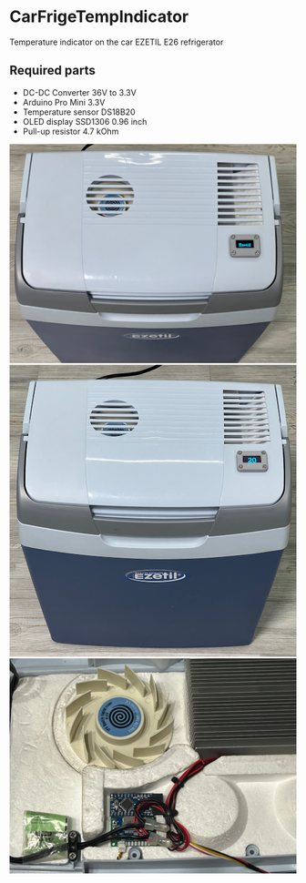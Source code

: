 # CarFrigeTempIndicator
Temperature indicator on the car EZETIL E26 refrigerator

## Required parts
* DC-DC Converter 36V to 3.3V
* Arduino Pro Mini 3.3V
* Temperature sensor DS18B20
* OLED display SSD1306 0.96 inch
* Pull-up resistor 4.7 kOhm

![Alt text](images/ezetil_logo.jpeg)
![Alt text](images/ezetil_temp.jpeg)
![Alt text](images/hardware.jpeg)
